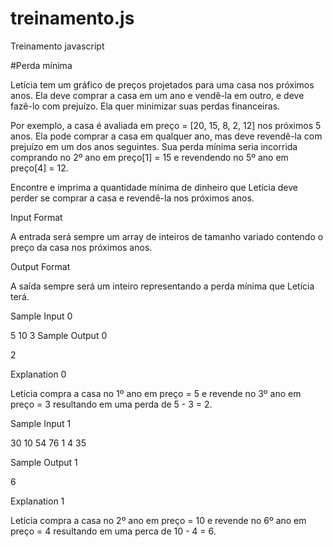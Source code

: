 # treinamento.js
Treinamento javascript

#Perda mínima

Letícia tem um gráfico de preços projetados para uma casa nos próximos anos. Ela deve comprar a casa em um ano e vendê-la em outro, e deve fazê-lo com prejuízo. Ela quer minimizar suas perdas financeiras.

Por exemplo, a casa é avaliada em preço = [20, 15, 8, 2, 12] nos próximos 5 anos. Ela pode comprar a casa em qualquer ano, mas deve revendê-la com prejuízo em um dos anos seguintes. Sua perda mínima seria incorrida comprando no 2º ano em preço[1] = 15 e revendendo no 5º ano em preço[4] = 12.

Encontre e imprima a quantidade mínima de dinheiro que Letícia deve perder se comprar a casa e revendê-la nos próximos anos.

Input Format

A entrada será sempre um array de inteiros de tamanho variado contendo o preço da casa nos próximos anos.

Output Format

A saída sempre será um inteiro representando a perda mínima que Letícia terá.

Sample Input 0

5 10 3
Sample Output 0

2

Explanation 0

Letícia compra a casa no 1º ano em preço = 5 e revende no 3º ano em preço = 3 resultando em uma perda de 5 - 3 = 2.

Sample Input 1

30 10 54 76 1 4 35

Sample Output 1

6

Explanation 1

Letícia compra a casa no 2º ano em preço = 10 e revende no 6º ano em preço = 4 resultando em uma perca de 10 - 4 = 6.
